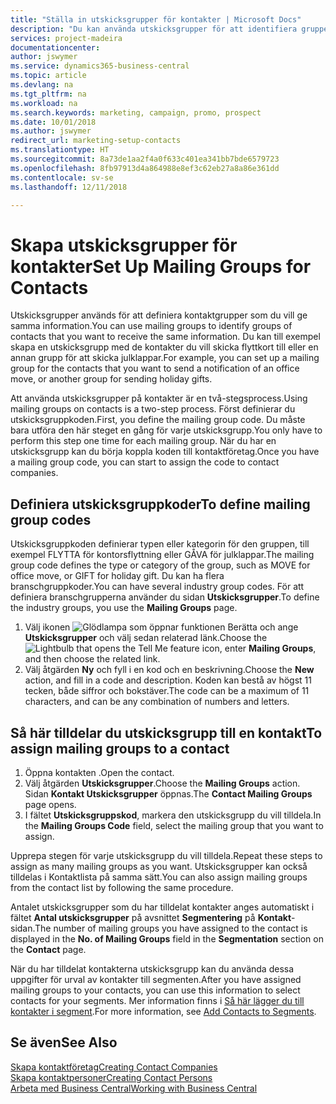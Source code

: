 ```yaml
---
title: "Ställa in utskicksgrupper för kontakter | Microsoft Docs"
description: "Du kan använda utskicksgrupper för att identifiera grupper av kontakter som ska få samma information, t.ex. för en marknadsföringskampanj."
services: project-madeira
documentationcenter: 
author: jswymer
ms.service: dynamics365-business-central
ms.topic: article
ms.devlang: na
ms.tgt_pltfrm: na
ms.workload: na
ms.search.keywords: marketing, campaign, promo, prospect
ms.date: 10/01/2018
ms.author: jswymer
redirect_url: marketing-setup-contacts
ms.translationtype: HT
ms.sourcegitcommit: 8a73de1aa2f4a0f633c401ea341bb7bde6579723
ms.openlocfilehash: 8fb97913d4a864988e8ef3c62eb27a8a86e361dd
ms.contentlocale: sv-se
ms.lasthandoff: 12/11/2018

---
```

# <a name="set-up-mailing-groups-for-contacts"></a><span data-ttu-id="37a6c-103">Skapa utskicksgrupper för kontakter</span><span class="sxs-lookup"><span data-stu-id="37a6c-103">Set Up Mailing Groups for Contacts</span></span>
<span data-ttu-id="37a6c-104">Utskicksgrupper används för att definiera kontaktgrupper som du vill ge samma information.</span><span class="sxs-lookup"><span data-stu-id="37a6c-104">You can use mailing groups to identify groups of contacts that you want to receive the same information.</span></span> <span data-ttu-id="37a6c-105">Du kan till exempel skapa en utskicksgrupp med de kontakter du vill skicka flyttkort till eller en annan grupp för att skicka julklappar.</span><span class="sxs-lookup"><span data-stu-id="37a6c-105">For example, you can set up a mailing group for the contacts that you want to send a notification of an office move, or another group for sending holiday gifts.</span></span>

<span data-ttu-id="37a6c-106">Att använda utskicksgrupper på kontakter är en två-stegsprocess.</span><span class="sxs-lookup"><span data-stu-id="37a6c-106">Using mailing groups on contacts is a two-step process.</span></span> <span data-ttu-id="37a6c-107">Först definierar du utskicksgruppkoden.</span><span class="sxs-lookup"><span data-stu-id="37a6c-107">First, you define the mailing group code.</span></span> <span data-ttu-id="37a6c-108">Du måste bara utföra den här steget en gång för varje utskicksgrupp.</span><span class="sxs-lookup"><span data-stu-id="37a6c-108">You only have to perform this step one time for each mailing group.</span></span> <span data-ttu-id="37a6c-109">När du har en utskicksgrupp kan du börja koppla koden till kontaktföretag.</span><span class="sxs-lookup"><span data-stu-id="37a6c-109">Once you have a mailing group code, you can start to assign the code to contact companies.</span></span>

## <a name="to-define-mailing-group-codes"></a><span data-ttu-id="37a6c-110">Definiera utskicksgruppkoder</span><span class="sxs-lookup"><span data-stu-id="37a6c-110">To define mailing group codes</span></span>
<span data-ttu-id="37a6c-111">Utskicksgruppkoden definierar typen eller kategorin för den gruppen, till exempel FLYTTA för kontorsflyttning eller GÅVA för julklappar.</span><span class="sxs-lookup"><span data-stu-id="37a6c-111">The mailing group code defines the type or category of the group, such as MOVE for office move, or GIFT for holiday gift.</span></span> <span data-ttu-id="37a6c-112">Du kan ha flera branschgruppkoder.</span><span class="sxs-lookup"><span data-stu-id="37a6c-112">You can have several industry group codes.</span></span> <span data-ttu-id="37a6c-113">För att definiera branschgrupperna använder du sidan **Utskicksgrupper**.</span><span class="sxs-lookup"><span data-stu-id="37a6c-113">To define the industry groups, you use the **Mailing Groups** page.</span></span>

1. <span data-ttu-id="37a6c-114">Välj ikonen ![Glödlampa som öppnar funktionen Berätta](media/ui-search/search_small.png "Berätta vad du vill göra") och ange **Utskicksgrupper** och välj sedan relaterad länk.</span><span class="sxs-lookup"><span data-stu-id="37a6c-114">Choose the ![Lightbulb that opens the Tell Me feature](media/ui-search/search_small.png "Tell me what you want to do") icon, enter **Mailing Groups**, and then choose the related link.</span></span>
2. <span data-ttu-id="37a6c-115">Välj åtgärden **Ny** och fyll i en kod och en beskrivning.</span><span class="sxs-lookup"><span data-stu-id="37a6c-115">Choose the **New** action, and fill in a code and description.</span></span> <span data-ttu-id="37a6c-116">Koden kan bestå av högst 11 tecken, både siffror och bokstäver.</span><span class="sxs-lookup"><span data-stu-id="37a6c-116">The code can be a maximum of 11 characters, and can be any combination of numbers and letters.</span></span>

## <a name="AssignMailGroupContact"></a> <span data-ttu-id="37a6c-117">Så här tilldelar du utskicksgrupp till en kontakt</span><span class="sxs-lookup"><span data-stu-id="37a6c-117">To assign mailing groups to a contact</span></span>
1. <span data-ttu-id="37a6c-118">Öppna kontakten .</span><span class="sxs-lookup"><span data-stu-id="37a6c-118">Open the contact.</span></span>
2. <span data-ttu-id="37a6c-119">Välj åtgärden **Utskicksgrupper**.</span><span class="sxs-lookup"><span data-stu-id="37a6c-119">Choose the **Mailing Groups** action.</span></span> <span data-ttu-id="37a6c-120">Sidan **Kontakt Utskicksgrupper** öppnas.</span><span class="sxs-lookup"><span data-stu-id="37a6c-120">The **Contact Mailing Groups** page opens.</span></span>
3. <span data-ttu-id="37a6c-121">I fältet **Utskicksgruppskod**, markera den utskicksgrupp du vill tilldela.</span><span class="sxs-lookup"><span data-stu-id="37a6c-121">In the **Mailing Groups Code** field, select the mailing group that you want to assign.</span></span>

<span data-ttu-id="37a6c-122">Upprepa stegen för varje utskicksgrupp du vill tilldela.</span><span class="sxs-lookup"><span data-stu-id="37a6c-122">Repeat these steps to assign as many mailing groups as you want.</span></span> <span data-ttu-id="37a6c-123">Utskicksgrupper kan också tilldelas i Kontaktlista på samma sätt.</span><span class="sxs-lookup"><span data-stu-id="37a6c-123">You can also assign mailing groups from the contact list by following the same procedure.</span></span>

<span data-ttu-id="37a6c-124">Antalet utskicksgrupper som du har tilldelat kontakter anges automatiskt i fältet **Antal utskicksgrupper** på avsnittet **Segmentering** på **Kontakt**-sidan.</span><span class="sxs-lookup"><span data-stu-id="37a6c-124">The number of mailing groups you have assigned to the contact is displayed in the **No. of Mailing Groups** field in the **Segmentation** section on the **Contact** page.</span></span>

<span data-ttu-id="37a6c-125">När du har tilldelat kontakterna utskicksgrupp kan du använda dessa uppgifter för urval av kontakter till segmenten.</span><span class="sxs-lookup"><span data-stu-id="37a6c-125">After you have assigned mailing groups to your contacts, you can use this information to select contacts for your segments.</span></span> <span data-ttu-id="37a6c-126">Mer information finns i [Så här lägger du till kontakter i segment](marketing-add-contact-segment.md).</span><span class="sxs-lookup"><span data-stu-id="37a6c-126">For more information, see [Add Contacts to Segments](marketing-add-contact-segment.md).</span></span>

## <a name="see-also"></a><span data-ttu-id="37a6c-127">Se även</span><span class="sxs-lookup"><span data-stu-id="37a6c-127">See Also</span></span>
[<span data-ttu-id="37a6c-128">Skapa kontaktföretag</span><span class="sxs-lookup"><span data-stu-id="37a6c-128">Creating Contact Companies</span></span>](marketing-create-contact-companies.md)  
[<span data-ttu-id="37a6c-129">Skapa kontaktpersoner</span><span class="sxs-lookup"><span data-stu-id="37a6c-129">Creating Contact Persons</span></span>](marketing-create-contact-persons.md)  
[<span data-ttu-id="37a6c-130">Arbeta med Business Central</span><span class="sxs-lookup"><span data-stu-id="37a6c-130">Working with Business Central</span></span>](ui-work-product.md)

